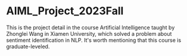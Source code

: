# AIML_Project_2023Fall
This is the project detail in the course Artificial Intelligence taught by Zhonglei Wang in Xiamen University, which solved a problem about sentiment identification in NLP. It's worth mentioning that this course is graduate-leveled.
